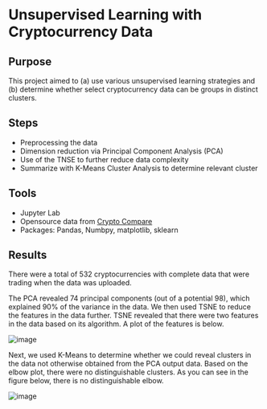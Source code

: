 # Unsupervised Learning with Cryptocurrency Data

## Purpose

This project aimed to (a) use various unsupervised learning strategies and (b) determine whether select cryptocurrency data can be groups in distinct clusters.  

## Steps

* Preprocessing the data
* Dimension reduction via Principal Component Analysis (PCA)
* Use of the TNSE to further reduce data complexity
* Summarize with K-Means Cluster Analysis to determine relevant cluster

## Tools

*  Jupyter Lab
*  Opensource data from [Crypto Compare](https://min-api.cryptocompare.com/data/all/coinlist)
*  Packages: Pandas, Numbpy, matplotlib, sklearn

## Results

There were a total of 532 cryptocurrencies with complete data that were trading when the data was uploaded.  

The PCA revealed 74 principal components (out of a potential 98), which explained 90% of the variance in the data. We then used TSNE to reduce the features in the data further. TSNE revealed that there were two features in the data based on its algorithm. A plot of the features is below.   

![image](https://user-images.githubusercontent.com/82011523/140857435-6aeed1c4-a7ff-4923-8dba-de2e3aa1453a.png)

Next, we used K-Means to determine whether we could reveal clusters in the data not otherwise obtained from the PCA output data. Based on the elbow plot, there were no distinguishable clusters.  As you can see in the figure below, there is no distinguishable elbow.

![image](https://user-images.githubusercontent.com/82011523/140857468-a5ee4539-e68d-4631-9007-4dd62f47ebd3.png) 
